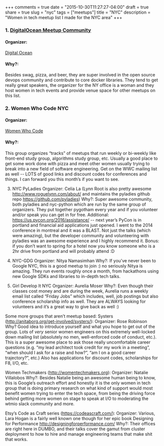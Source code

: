 +++
comments = true
date = "2015-10-30T11:27:27-04:00"
draft = true
share = true
slug = "nyc"
tags = ["meetups"]
title = "NYC"
description = "Women in tech meetup list I made for the NYC area"
+++

### 1. [DigitalOcean Meetup Community](http://www.meetup.com/DigitalOcean_Community/)
#### Organizer: 
[Digital Ocean](http://www.digitalocean.com)
#### Why?: 
Besides swag, pizza, and beer, they are super involved in the open source devops community and contribute to core docker libraries.  They tend to get really great speakers, the organizer for the NY office is a woman and they host women in tech events and provide venue space for other meetups on this list.

### 2. Women Who Code NYC
#### Organizer: 
[Women Who Code](https://www.womenwhocode.com/)
#### Why?: 
This group organizes “tracks” of meetups that run weekly or bi-weekly like front-end study group, algorithms study group, etc.  Usually a good place to get some work done with pizza and meet other women usually trying to break into a new field of software engineering.  Get on the WWC mailing list as well -- LOTS of good links and discount codes for conferences and things.  I can forward you this month’s if you want to see.

3. NYC PyLadies
Organizer: Celia La (Lynn Root is also pretty awesome http://www.roguelynn.com/about/ and maintains the pyladies github repo https://github.com/pyladies)
Why?: Super awesome community, both pyladies and nyc-python which are run by the same group of organizers.  They put together pygotham every year and if you volunteer and/or speak you can get in for free.
Additional: https://us.pycon.org/2016/assistance/ -- next year’s PyCon is in portland and financial aid applications just opened.  I went to the 2014 conference in montreal and it was a BLAST.  Not just the talks (which were amazing), but the developer community and volunteering with pyladies was an awesome experience and I highly recommend it.  Bonus:  if you don’t want to spring for a hotel now you know someone who is a 2hr drive from portland and will probably attend :D

4. NYC-GDG
Organizer: Nitya Namasimhan 
Why?: If you’ve never been to Google NYC, this is a good meetup to join :) no seriously Nitya is amazing.  They run events roughly once a month, from hackathons using new Google SDKs and libraries to in-depth tech talks.  

5. Girl Develop It NYC
Organizer: Aurelia Moser
Why?: Even though their classes cost money and are during the week, Aurelia runs a weekly email list called “Friday Jobs” which includes, well, job postings but also conference scholarship info as well.  They are ALWAYS looking for volunteers and it’s a great way to give back as well :)

Some more groups that aren’t meetup based:
Systers (http://anitaborg.org/get-involved/systers/):
Organizer: Rose Robinson
Why? Good idea to introduce yourself and what you hope to get out of the group.  Lots of *very* senior women engineers on this extremely well-locked down mailing list (absolutely no men, well-enforced code of conduct, etc.).  This is a super awesome place to ask those really uncomfortable career questions (e.g. “my lead architect took credit for my work in a meeting”, “when should I ask for a raise and how?”, “am I on a good career trajectory?”, etc.)
Also has applications for discount codes, scholarships for F8, I/O, etc.

Women Techmakers (http://womentechmakers.org):
Organizer: Natalie Villalobos
Why?: Besides Natalie being an awesome human being to know, this is Google’s outreach effort and honestly it is the only women in tech group that is doing primary research on what kind of support would most benefit women trying to enter the tech space, from being the driving force behind getting more women on stage to speak at I/O to moderating the wtmio slack community and more.  

Etsy’s Code as Craft series (https://codeascraft.com/):
Organizer: Various, Lara Hogan is a fairly well known one though for her epic book Designing for Performance http://designingforperformance.com/
Why?: Their offices are right here in DUMBO, and their talks cover the gamut from cluster deployment to how to hire and manage engineering teams that make shit that works.


